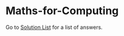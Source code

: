 # Maths-for-Computing

Go to [Solution List](https://github.com/vas16290487/Maths-for-Computing/blob/master/Solution%20List.md) for a list of answers.
